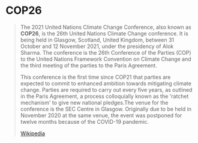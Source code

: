 # COP26

> The 2021 United Nations Climate Change Conference, also known as **COP26**, is the 26th United Nations Climate Change conference. It is being held in Glasgow, Scotland, United Kingdom, between 31 October and 12 November 2021, under the presidency of Alok Sharma. The conference is the 26th Conference of the Parties (COP) to the United Nations Framework Convention on Climate Change and the third meeting of the parties to the Paris Agreement.
>
> This conference is the first time since COP21 that parties are expected to commit to enhanced ambition towards mitigating climate change. Parties are required to carry out every five years, as outlined in the Paris Agreement, a process colloquially known as the 'ratchet mechanism' to give new national pledges.The venue for the conference is the SEC Centre in Glasgow. Originally due to be held in November 2020 at the same venue, the event was postponed for twelve months because of the COVID-19 pandemic.
>
> [Wikipedia](https://en.wikipedia.org/wiki/2021%20United%20Nations%20Climate%20Change%20Conference)